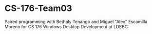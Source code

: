 # CS-176-Team03
Paired programming with Bethaly Tenango and Miguel "Alex" Escamilla Moreno for CS 176 Windows Desktop Development at LDSBC.
